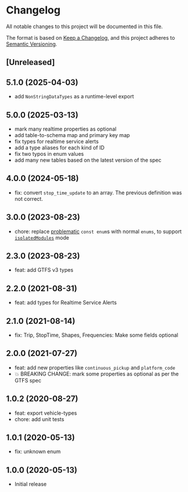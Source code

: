 # Changelog

All notable changes to this project will be documented in this file.

The format is based on [Keep a Changelog](https://keepachangelog.com/en/1.0.0/),
and this project adheres to [Semantic Versioning](https://semver.org/spec/v2.0.0.html).

## [Unreleased]

## 5.1.0 (2025-04-03)

- add `NonStringDataTypes` as a runtime-level export

## 5.0.0 (2025-03-13)

- mark many realtime properties as optional
- add table-to-schema map and primary key map
- fix types for realtime service alerts
- add a type aliases for each kind of ID
- fix two typos in enum values
- add many new tables based on the latest version of the spec

## 4.0.0 (2024-05-18)

- fix: convert `stop_time_update` to an array. The previous definition was not correct.

## 3.0.0 (2023-08-23)

- chore: replace [problematic](https://www.typescriptlang.org/docs/handbook/enums.html#const-enum-pitfalls) `const enum`s with normal `enums`, to support [`isolatedModules`](https://typescriptlang.org/tsconfig#isolatedModules) mode

## 2.3.0 (2023-08-23)

- feat: add GTFS v3 types

## 2.2.0 (2021-08-31)

- feat: add types for Realtime Service Alerts

## 2.1.0 (2021-08-14)

- fix: Trip, StopTime, Shapes, Frequencies: Make some fields optional

## 2.0.0 (2021-07-27)

- feat: add new properties like `continuous_pickup` and `platform_code`
- 💥 BREAKING CHANGE: mark some properties as optional as per the GTFS spec

## 1.0.2 (2020-08-27)

- feat: export vehicle-types
- chore: add unit tests

## 1.0.1 (2020-05-13)

- fix: unknown enum

## 1.0.0 (2020-05-13)

- Initial release

